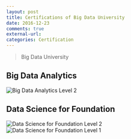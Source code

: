 ```yaml
---
layout: post
title: Certifications of Big Data University
date: 2016-12-23
comments: true
external-url:
categories: Certification
---
```


> Big Data University
## Big Data Analytics
![Big Data Analytics Level 2](https://raw.githubusercontent.com/myin75/myin75.github.io/master/assets/big-data-analytics-level-2.png)

## Data Science for Foundation
![Data Science for Foundation Level 2](https://raw.githubusercontent.com/myin75/myin75.github.io/master/assets/data-science-foundations-level-2.png)
![Data Science for Foundation Level 1](https://raw.githubusercontent.com/myin75/myin75.github.io/master/assets/data-science-foundations-level-1.png)

